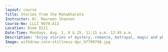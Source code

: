 ```yaml
---
layout: course
Title: Stories from the Mahabharata
Instructor: Dr. Maureen Shannon
Course-No: LLLI 9070.A13
Location: Room D211
Date-Time: Mondays, Aug. 1, 8 & 15, 11:15 a.m.-12:45 p.m.
Description: "Enjoy stories of mystery, romance, betrayal, magic and philosophy from India’s most important and well-known book, The Mahabharata, in a comfortable story-telling atmosphere. You’ll get to know this epic tale from a retired English professor, Dr. Maureen Shannon."
Image: withdraw-into-stillness-dpc_97799798.jpg
---
```

